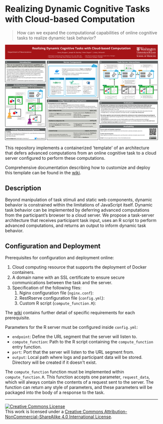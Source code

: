 # Realizing Dynamic Cognitive Tasks with Cloud-based Computation

> How can we expand the computational capabilities of online cognitive tasks to realize dynamic task behavior?

<img src="Burgess_etal_CNS_2023_Poster.png">

This repository implements a containerized 'template' of an architecture that defers advanced computations from an online cognitive task to a cloud server configured to perform these computations.

Comprehensive documentation describing how to customize and deploy this template can be found in the [wiki](https://github.com/Brain-Development-and-Disorders-Lab/task_template_dynamic/wiki).

## Description

Beyond manipulation of task stimuli and static web components, dynamic behavior is constrained within the limitations of JavaScript itself. Dynamic task behavior can be implemented by deferring advanced computations from the participant’s browser to a cloud server. We propose a task-server architecture that receives participant task input, uses an R script to perform advanced computations, and returns an output to inform dynamic task behavior.

## Configuration and Deployment

Prerequisites for configuration and deployment online:

1. Cloud computing resource that supports the deployment of Docker containers.
2. A domain name with an SSL certificate to ensure secure communications between the task and the server.
3. Specification of the following files:
    1. Nginx configuration file (`nginx.conf`):
    2. RestRserve configuration file (`config.yml`):
    3. Custom R script (`compute_function.R`):

The [wiki](https://github.com/Brain-Development-and-Disorders-Lab/task_template_dynamic/wiki) contains further detail of specific requirements for each prerequisite.

Parameters for the R server must be configured inside `config.yml`:

- `endpoint`: Define the URL segment that the server will listen to.
- `compute_function`: Path to the R script containing the `compute_function` entry function.
- `port`: Port that the server will listen to the URL segment from.
- `output`: Local path where logs and participant data will be stored. Directory will be created if it doesn't exist.

The `compute_function` function must be implemented within `compute_function.R`. This function accepts one parameter, `request_data`, which will always contain the contents of a request sent to the server. The function can return any style of parameters, and these parameters will be packaged into the body of a response to the task.

---

<a rel="license" href="http://creativecommons.org/licenses/by-nc-sa/4.0/"><img alt="Creative Commons License" style="border-width:0" src="https://i.creativecommons.org/l/by-nc-sa/4.0/88x31.png" /></a><br />This work is licensed under a <a rel="license" href="http://creativecommons.org/licenses/by-nc-sa/4.0/">Creative Commons Attribution-NonCommercial-ShareAlike 4.0 International License</a>.
